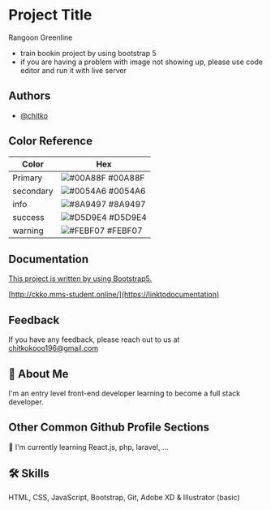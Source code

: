 
# Project Title

Rangoon Greenline

- train bookin project by using bootstrap 5
- if you are having a problem with image not showing up, please use code editor and run it with live server


## Authors

- [@chitko](https://www.github.com/octokatherine)

## Color Reference

| Color             | Hex                                                                |
| ----------------- | ------------------------------------------------------------------ |
| Primary   | ![#00A88F](https://via.placeholder.com/10/00A88F?text=+) #00A88F |
| secondary | ![#0054A6](https://via.placeholder.com/10/0054A6?text=+) #0054A6 |
| info      | ![#8A9497](https://via.placeholder.com/10/8A9497?text=+) #8A9497 |
| success   | ![#D5D9E4](https://via.placeholder.com/10/D5D9E4?text=+) #D5D9E4 |
| warning   | ![#FEBF07](https://via.placeholder.com/10/FEBF07?text=+) #FEBF07 |

## Documentation

[This project is written by using Bootstrap5.](https://linktodocumentation)

[http://ckko.mms-student.online/](https://linktodocumentation)


## Feedback

If you have any feedback, please reach out to us at chitkokooo196@gmail.com


## 🚀 About Me
I'm an entry level front-end developer learning to become a full stack developer.


## Other Common Github Profile Sections

🧠 I'm currently learning React.js, php, laravel, ...


## 🛠 Skills
HTML, CSS, JavaScript, Bootstrap, Git, Adobe XD & Illustrator (basic)


